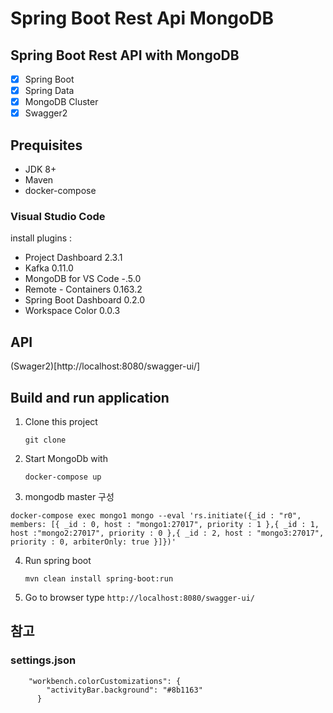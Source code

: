 Spring Boot Rest Api MongoDB
============================

## Spring Boot Rest API with MongoDB

- [x] Spring Boot
- [x] Spring Data
- [x] MongoDB Cluster
- [x] Swagger2

## Prequisites
- JDK 8+
- Maven
- docker-compose

### Visual Studio Code
install plugins :
- Project Dashboard 2.3.1
- Kafka 0.11.0
- MongoDB for VS Code -.5.0
- Remote - Containers 0.163.2
- Spring Boot Dashboard 0.2.0
- Workspace Color 0.0.3



## API
(Swager2)[http://localhost:8080/swagger-ui/]

## Build and run application

1. Clone this project
    ```
    git clone 
    ```

2. Start MongoDb with
    ```
    docker-compose up
    ```

3. mongodb master 구성
```
docker-compose exec mongo1 mongo --eval 'rs.initiate({_id : "r0", members: [{ _id : 0, host : "mongo1:27017", priority : 1 },{ _id : 1, host :"mongo2:27017", priority : 0 },{ _id : 2, host : "mongo3:27017", priority : 0, arbiterOnly: true }]})'
```

4. Run spring boot
    ```
    mvn clean install spring-boot:run
    ```

5. Go to browser type `http://localhost:8080/swagger-ui/`




## 참고

### settings.json
```
    "workbench.colorCustomizations": {
        "activityBar.background": "#8b1163"
      }
```
